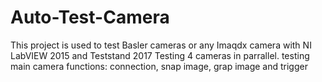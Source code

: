 # Auto-Test-Camera
This project is used to test Basler cameras or any Imaqdx camera with NI LabVIEW 2015 and Teststand 2017
Testing 4 cameras in parrallel.
testing main camera functions: connection, snap image, grap image and trigger
